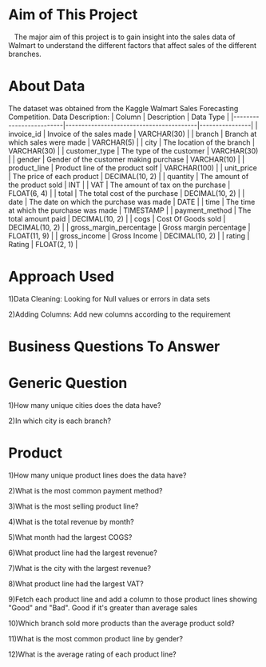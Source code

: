 # Aim of This Project
&nbsp;&nbsp; The major aim of this project is to gain insight into the sales data of Walmart to understand the different factors that affect sales of the different branches.

# About Data
The dataset was obtained from the Kaggle Walmart Sales Forecasting Competition.
Data Description:
| Column                  | Description                             | Data Type      |
|-------------------------|-----------------------------------------|----------------|
| invoice_id              | Invoice of the sales made               | VARCHAR(30)    |
| branch                  | Branch at which sales were made         | VARCHAR(5)     |
| city                    | The location of the branch              | VARCHAR(30)    |
| customer_type           | The type of the customer                | VARCHAR(30)    |
| gender                  | Gender of the customer making purchase  | VARCHAR(10)    |
| product_line            | Product line of the product solf        | VARCHAR(100)   |
| unit_price              | The price of each product               | DECIMAL(10, 2) |
| quantity                | The amount of the product sold          | INT            |
| VAT                     | The amount of tax on the purchase       | FLOAT(6, 4)    |
| total                   | The total cost of the purchase          | DECIMAL(10, 2) |
| date                    | The date on which the purchase was made | DATE           |
| time                    | The time at which the purchase was made | TIMESTAMP      |
| payment_method          | The total amount paid                   | DECIMAL(10, 2) |
| cogs                    | Cost Of Goods sold                      | DECIMAL(10, 2) |
| gross_margin_percentage | Gross margin percentage                 | FLOAT(11, 9)   |
| gross_income            | Gross Income                            | DECIMAL(10, 2) |
| rating                  | Rating                                  | FLOAT(2, 1)    |

# Approach Used
1)Data Cleaning: Looking for Null values or errors in data sets

2)Adding Columns: Add new columns according to the requirement

# Business Questions To Answer
# Generic Question
1)How many unique cities does the data have?

2)In which city is each branch?
# Product
1)How many unique product lines does the data have?

2)What is the most common payment method?

3)What is the most selling product line?

4)What is the total revenue by month?

5)What month had the largest COGS?

6)What product line had the largest revenue?

7)What is the city with the largest revenue?

8)What product line had the largest VAT?

9)Fetch each product line and add a column to those product lines showing "Good" and "Bad". Good if it's greater than average sales

10)Which branch sold more products than the average product sold?

11)What is the most common product line by gender?

12)What is the average rating of each product line?
